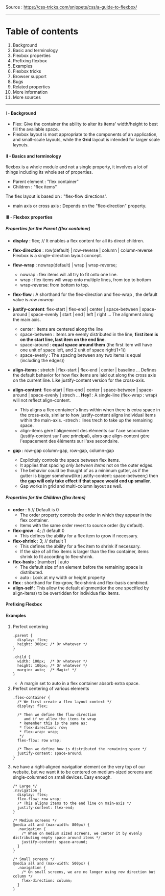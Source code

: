 Source : https://css-tricks.com/snippets/css/a-guide-to-flexbox/

****
# Table of contents
1. Background
2. Basic and terminology
3. Flexbox properties
4. Prefixing flexbox
5. Examples
6. Flexbox tricks
7. Browser support
8. Bugs
9. Related properties
10. More information
11. More sources
****

#### I - Background
- Flex: Give the container the ability to alter its items' width/height to best fill the available space.
- Flexbox layout is most appropriate to the components of an application, and small-scale layouts, while the __Grid__ layout is intended for larger scale layouts.

#### II - Basics and terminology
flexbox is a whole module and not a single property, it involves a lot of things including its whole set of properties.
- Parent element : "flex container"
- Children : "flex items"

The flex layout is based on : "flex-flow directions".
- main axis or cross axis : Depends on the "flex-direction" property.

#### III - Flexbox properties
#####  Properties for the Parent (flex container)
- __display__ : flex;  // It enables a flex content for all its direct children.
- __flex-direction__ : row(default) | row-reverse | column | column-reverse
    Flexbox is a single-direction layout concept.
- __flew-wrap__ : nowrap(default) | wrap | wrap-reverse;
    - nowrap : flex items will all try to fit onto one line.
    - wrap : flex items will wrap onto multiple lines, from top to bottom
    - wrap-reverse: from bottom to top.
- __flex-flow__ : A shorthand for the flex-direction and flex-wrap , the default value is _row nowrap_
- __justify-content__: flex-start | flex-end | center | space-between | space-around | space-evenly | start | end | left | right ...
    The alignment along the main axis.
    - center : items are centered along the line
    - space-between : items are evenly distributed in the line; __first item is on the start line, last item on the end line__.
    - space-around : __equal space around them__ (the first item will have one unit of space left, and 2 unit of space right(1+1))
    - space-evenly : The spacing between any two items is equal (including the edges))

- __align-items__ : stretch | flex-start | flex-end | center | baseline ... 
    Defines the default behavior for how flex items are laid out along the cross axis on the current line.
    Like justify-content version for the cross-axis.

- __align-content__: flex-start | flex-end | center | space-between | space-around | space-evenly | strech ...
    __Hey!__ : A single-line (flex-wrap : wrap) will not reflect align-content.
    - This aligns a flex container's lines within when there is extra space in the cross-axis, similar to how justify-content aligns individual items within the main-axis.
    -strech : lines trech to take up the remaining space.
    -  align-items gère l'alignement des éléments sur l'axe secondaire (justify-content sur l'axe principal), alors que align-content gère l'espacement des éléments sur l'axe secondaire.
- __gap__ : row-gap column-gap, row-gap, column-gap
    - Explicitely controls the space between flex items.
    - It applies that spacing _only between items_ not on the outer edges.
    - The behavior could be thought of as a minimum gutter, as if the gutter is bigger somehow(like justify-content: space-between;) then __the gap will only take effect if that space would end up smaller__.
    - Gap works in grid and multi-column layout as well.

##### Properties for the Children (flex items)
- __order__ : 5 // Default is 0
    - The order property controls the order in which they appear in the flex container.
    - Items with the same order revert to source order (by default).
- __flex-grow__ : 4; // default 0
    - This defines the ability for a flex item to grow if necessary.
- __flex-shrink__ : 3; // default 1
    - This defines the ability for a flex item to shrink if necessary.
    - If the size of all flex items is larger than the flex container, items shrink to fit according to flex-shrink.
- __flex-basis__ : [number] | auto 
    - The default size of an element before the remaining space is distributed.
    - auto : Look at my width or height property
- __flex__ : shorthand for flex-grow, flex-shrink and flex-basis combined.
- __align-self__ : This allow the default alignment(or the one specified by align-items) to be overridden for individua flex items.

#### Prefixing Flexbox

#### Examples
1. Perfect centering
    ````
    .parent {
      display: flex;
      height: 300px; /* Or whatever */
    }
    
    .child {
      width: 100px;  /* Or whatever */
      height: 100px; /* Or whatever */
      margin: auto;  /* Magic! */
    }
    ````
    - A margin set to auto in a flex container absorb extra space.
2. Perfect centering of various elements
    ````
    .flex-container {
      /* We first create a flex layout context */
      display: flex;
    
      /* Then we define the flow direction 
         and if we allow the items to wrap 
       * Remember this is the same as:
       * flex-direction: row;
       * flex-wrap: wrap;
       */
      flex-flow: row wrap;
    
      /* Then we define how is distributed the remaining space */
      justify-content: space-around;
    }
    ````
3. we have a right-aligned navigation element on the very top of our website, but we want it to be centered on medium-sized screens and single-columned on small devices. Easy enough.
    ````
    /* Large */
    .navigation {
      display: flex;
      flex-flow: row wrap;
      /* This aligns items to the end line on main-axis */
      justify-content: flex-end;
    }
    
    /* Medium screens */
    @media all and (max-width: 800px) {
      .navigation {
        /* When on medium sized screens, we center it by evenly distributing empty space around items */
        justify-content: space-around;
      }
    }
    
    /* Small screens */
    @media all and (max-width: 500px) {
      .navigation {
        /* On small screens, we are no longer using row direction but column */
        flex-direction: column;
      }
    }
    ````



